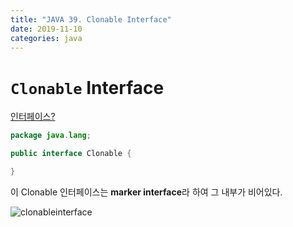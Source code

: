 ```yaml
---
title: "JAVA 39. Clonable Interface"
date: 2019-11-10
categories: java
---
```


# ``Clonable`` Interface

[인터페이스?](https://detegice.github.io/chapter5-04-abstract-class-and-interface/)

```java
package java.lang;

public interface Clonable {

}
```

이 Clonable 인터페이스는 **marker interface**라 하여 그 내부가 비어있다.

![clonableinterface](https://user-images.githubusercontent.com/26007107/68531309-43ed9000-0354-11ea-9642-d7f49f321b96.PNG)

